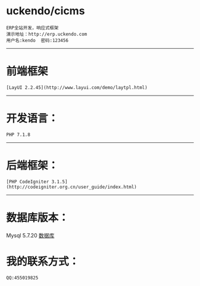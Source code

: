 # uckendo/cicms
    ERP全站开发，响应式框架
    演示地址：http://erp.uckendo.com
    用户名:kendo  密码:123456
***
# 前端框架
    [LayUI 2.2.45](http://www.layui.com/demo/laytpl.html)
---
# 开发语言：
    PHP 7.1.8
---
# 后端框架：
    [PHP CodeIgniter 3.1.5](http://codeigniter.org.cn/user_guide/index.html)
___
# 数据库版本：
Mysql 5.7.20 [数据库](https://github.com/blueseashore/cicms/blob/master/erp.sql)
# 我的联系方式：
    QQ:455019825